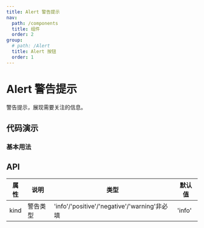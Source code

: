 ```yaml
---
title: Alert 警告提示
nav:
  path: /components
  title: 组件
  order: 2
group:
  # path: /Alert
  title: Alert 按钮
  order: 1
---
```


# Alert 警告提示

警告提示，展现需要关注的信息。

## 代码演示

### 基本用法

## API

| 属性 | 说明     | 类型                                         | 默认值 |
| ---- | -------- | -------------------------------------------- | ------ |
| kind | 警告类型 | 'info'/'positive'/'negative'/'warning'非必填 | 'info' |

<code src="./demo/basic.tsx"></code>